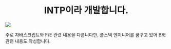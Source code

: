 <div align=center>

# INTP이라 개발합니다.

</div>
 <img src="https://img.shields.io/badge/Javascript-F7DF1E?style=flat&logo=JavaScript&logoColor=white"/>
<br/>

주로 자바스크립트와 F/E 관련 내용을 다룹니다만, 풀스택 엔지니어를 꿈꾸고 있어 B/E 관련 내용도 작성합니다.

<!-- ## :memo: Table of Contents
- [함수형 프로그래밍, 왜 알아야 할까?](https://github.com/jongoh-lee/jongoh-lee/tree/main/FunctionalProgramming)
 -->
<!--
**jongoh-lee/jongoh-lee** is a ✨ _special_ ✨ repository because its `README.md` (this file) appears on your GitHub profile.

Here are some ideas to get you started:

- 🔭 I’m currently working on ...
- 🌱 I’m currently learning ...
- 👯 I’m looking to collaborate on ...
- 🤔 I’m looking for help with ...
- 💬 Ask me about ...
- 📫 How to reach me: ...
- 😄 Pronouns: ...
- ⚡ Fun fact: ...
-->
